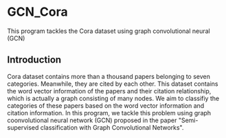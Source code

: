 # GCN_Cora
This program tackles the Cora dataset using graph convolutional neural (GCN)

## Introduction
Cora dataset contains more than a thousand papers belonging to seven categories. Meanwhile, they are cited by each other. This dataset contains the word vector information of the papers and their citation relationship, which is actually a graph consisting of many nodes. We aim to classifiy the categories of these papers based on the word vector information and citation information. In this program, we tackle this problem using graph coonvolutional neural network (GCN) proposed in the paper "Semi-supervised classification with Graph Convolutional Networks". 
